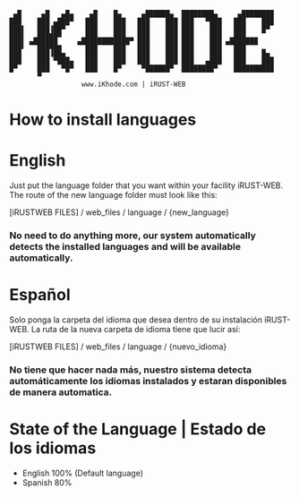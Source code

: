     




     ▄█     ▄█   ▄█▄    ▄█    █▄     ▄██████▄  ████████▄     ▄████████ 
    ███    ███ ▄███▀   ███    ███   ███    ███ ███   ▀███   ███    ███ 
    ███▌   ███▐██▀     ███    ███   ███    ███ ███    ███   ███    █▀  
    ███▌  ▄█████▀     ▄███▄▄▄▄███▄▄ ███    ███ ███    ███  ▄███▄▄▄     
    ███▌ ▀▀█████▄    ▀▀███▀▀▀▀███▀  ███    ███ ███    ███ ▀▀███▀▀▀     
    ███    ███▐██▄     ███    ███   ███    ███ ███    ███   ███    █▄  
    ███    ███ ▀███▄   ███    ███   ███    ███ ███   ▄███   ███    ███ 
    █▀     ███   ▀█▀   ███    █▀     ▀██████▀  ████████▀    ██████████ 
           ▀                                                           
                      www.iKhode.com | iRUST-WEB

How to install languages
====

# English
Just put the language folder that you want within your facility iRUST-WEB.
The route of the new language folder must look like this:

[iRUSTWEB FILES] / web_files / language / {new_language}

### No need to do anything more, our system automatically detects the installed languages and will be available automatically. ###


# Español
Solo ponga la carpeta del idioma que desea dentro de su instalación iRUST-WEB. 
La ruta de la nueva carpeta de idioma tiene que lucir así:

[iRUSTWEB FILES] / web_files / language / {nuevo_idioma}

### No tiene que hacer nada más, nuestro sistema detecta automáticamente los idiomas instalados y estaran disponibles de manera automatica. ###

State of the Language | Estado de los idiomas
====

- English 100% (Default language)
- Spanish 80%

